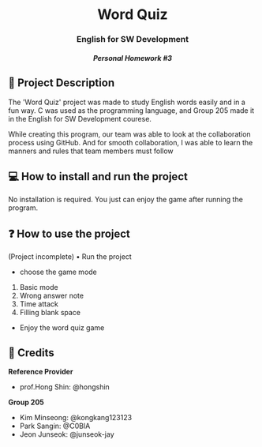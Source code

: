 <h1 align="center"> Word Quiz </h1>
<h3 align="center"> English for SW Development </h3>
<h5 align="center">Personal Homework #3  </h5>




<h2>🔖 Project Description</h2>

The 'Word Quiz' project was made to study English words easily and in a fun way. C was used as the programming language, and Group 205 made it in the English for SW Development courese.

While creating this program, our team was able to look at the collaboration process using GitHub. And for smooth collaboration, I was able to learn the manners and rules that team members must follow



<h2>💻 How to install and run the project</h2>
No installation is required. You just can enjoy the game after running the program.



<h2>❓ How to use the project</h2>
(Project incomplete)
• Run the project

- choose the game mode
  
<ol>
  <li>Basic mode</li>
  <li>Wrong answer note</li>
  <li>Time attack</li>
  <li>Filling blank space</li>
</ol>

- Enjoy the word quiz game


<h2> 🤝 Credits </h2>

**Reference Provider**
- prof.Hong Shin: @hongshin 

**Group 205**
- Kim Minseong: @kongkang123123
- Park Sangin:  @C0BlA
- Jeon Junseok: @junseok-jay

